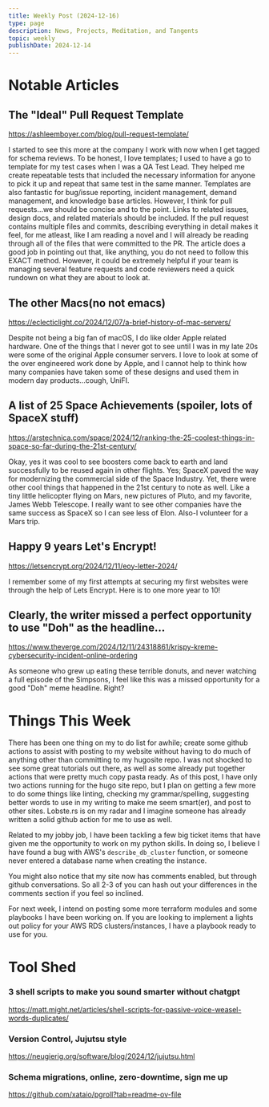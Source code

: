 ```yaml
---
title: Weekly Post (2024-12-16)
type: page
description: News, Projects, Meditation, and Tangents
topic: weekly
publishDate: 2024-12-14
---
```

 
# Notable Articles

## The "Ideal" Pull Request Template
https://ashleemboyer.com/blog/pull-request-template/

I started to see this more at the company I work with now when I get tagged for schema reviews. To be honest, I love templates; I used to have a go to template for my test cases when I was a QA Test Lead. They helped me create repeatable tests that included the necessary information for anyone to pick it up and repeat that same test in the same manner. Templates are also fantastic for bug/issue reporting, incident management, demand management, and knowledge base articles. However, I think for pull requests...we should be concise and to the point. Links to related issues, design docs, and related materials should be included. If the pull request contains multiple files and commits, describing everything in detail makes it feel, for me atleast, like I am reading a novel and I will already be reading through all of the files that were committed to the PR. The article does a good job in pointing out that, like anything, you do not need to follow this EXACT method. However, it could be extremely helpful if your team is managing several feature requests and code reviewers need a quick rundown on what they are about to look at. 

## The other Macs(no not emacs)
https://eclecticlight.co/2024/12/07/a-brief-history-of-mac-servers/

Despite not being a big fan of macOS, I do like older Apple related hardware. One of the things that I never got to see until I was in my late 20s were some of the original Apple consumer servers. I love to look at some of the over engineered work done by Apple, and I cannot help to think how many companies have taken some of these designs and used them in modern day products...cough, UniFI.


## A list of 25 Space Achievements (spoiler, lots of SpaceX stuff)
https://arstechnica.com/space/2024/12/ranking-the-25-coolest-things-in-space-so-far-during-the-21st-century/

Okay, yes it was cool to see boosters come back to earth and land successfully to be reused again in other flights. Yes; SpaceX paved the way for modernizing the commercial side of the Space Industry. Yet, there were other cool things that happened in the 21st century to note as well. Like a tiny little helicopter flying on Mars, new pictures of Pluto, and my favorite, James Webb Telescope. I really want to see other companies have the same success as SpaceX so I can see less of Elon. Also-I volunteer for a Mars trip.

## Happy 9 years Let's Encrypt! 
https://letsencrypt.org/2024/12/11/eoy-letter-2024/

I remember some of my first attempts at securing my first websites were through the help of Lets Encrypt. Here is to one more year to 10!

## Clearly, the writer missed a perfect opportunity to use "Doh" as the headline...
https://www.theverge.com/2024/12/11/24318861/krispy-kreme-cybersecurity-incident-online-ordering

As someone who grew up eating these terrible donuts, and never watching a full episode of the Simpsons, I feel like this was a missed opportunity for a good "Doh" meme headline. Right? 

# Things This Week 

There has been one thing on my to do list for awhile; create some github actions to assist with posting to my website without having to do much of anything other than committing to my hugosite repo. I was not shocked to see some great tutorials out there, as well as some already put together actions that were pretty much copy pasta ready. As of this post, I have only two actions running for the hugo site repo, but I plan on getting a few more to do some things like linting, checking my grammar/spelling, suggesting better words to use in my writing to make me seem smart(er), and post to other sites. Lobste.rs is on my radar and I imagine someone has already written a solid github action for me to use as well. 


Related to my jobby job, I have been tackling a few big ticket items that have given me the opportunity to work on my python skills. In doing so, I believe I have found a bug with AWS's `describe_db_cluster` function, or someone never entered a database name when creating the instance. 


You might also notice that my site now has comments enabled, but through github conversations. So all 2-3 of you can hash out your differences in the comments section if you feel so inclined. 

For next week, I intend on posting some more terraform modules and some playbooks I have been working on. If you are looking to implement a lights out policy for your AWS RDS clusters/instances, I have a playbook ready to use for you. 




# Tool Shed

### 3 shell scripts to make you sound smarter without chatgpt
https://matt.might.net/articles/shell-scripts-for-passive-voice-weasel-words-duplicates/


### Version Control, Jujutsu style
https://neugierig.org/software/blog/2024/12/jujutsu.html

### Schema migrations, online, zero-downtime, sign me up

https://github.com/xataio/pgroll?tab=readme-ov-file

